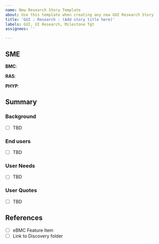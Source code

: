 ```yaml
---
name: New Research Story Template
about: Use this template when creating any new GUI Research Story
title: 'GUI : Research : (Add story title here)'
labels: GUI, UI Research, Milestone Tgt
assignees: ''

---
```


## SME
**BMC**:

**RAS**:

**PHYP**:

## Summary

### Background
- [ ] TBD

### End users
- [ ]  TBD

### User Needs
- [ ] TBD

### User Quotes
- [ ] TBD

## References
- [ ] eBMC Feature Item <add number>
- [ ] Link to Discovery folder
